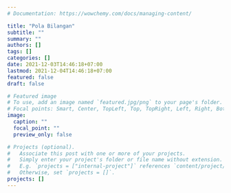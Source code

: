 ```yaml
---
# Documentation: https://wowchemy.com/docs/managing-content/

title: "Pola Bilangan"
subtitle: ""
summary: ""
authors: []
tags: []
categories: []
date: 2021-12-03T14:46:18+07:00
lastmod: 2021-12-04T14:46:18+07:00
featured: false
draft: false

# Featured image
# To use, add an image named `featured.jpg/png` to your page's folder.
# Focal points: Smart, Center, TopLeft, Top, TopRight, Left, Right, BottomLeft, Bottom, BottomRight.
image:
  caption: ""
  focal_point: ""
  preview_only: false

# Projects (optional).
#   Associate this post with one or more of your projects.
#   Simply enter your project's folder or file name without extension.
#   E.g. `projects = ["internal-project"]` references `content/project/deep-learning/index.md`.
#   Otherwise, set `projects = []`.
projects: []
---
```

